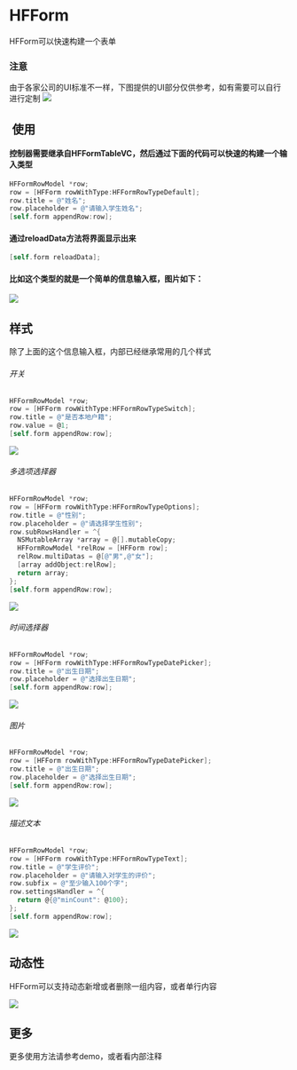 # HFForm
HFForm可以快速构建一个表单
###  注意
由于各家公司的UI标准不一样，下图提供的UI部分仅供参考，如有需要可以自行进行定制
![](https://github.com/leylfl/HFForm/blob/master/HFFormTest/Photos/1.png)

##  使用
#### 控制器需要继承自HFFormTableVC，然后通过下面的代码可以快速的构建一个输入类型
```Objective-C
HFFormRowModel *row;
row = [HFForm rowWithType:HFFormRowTypeDefault];
row.title = @"姓名";
row.placeholder = @"请输入学生姓名";
[self.form appendRow:row];
```
#### 通过reloadData方法将界面显示出来
```Objective-C
[self.form reloadData];
```
#### 比如这个类型的就是一个简单的信息输入框，图片如下：
![](https://github.com/leylfl/HFForm/blob/master/HFFormTest/Photos/default.gif)

## 样式
除了上面的这个信息输入框，内部已经继承常用的几个样式
###### 开关
```Objective-C
HFFormRowModel *row;
row = [HFForm rowWithType:HFFormRowTypeSwitch];
row.title = @"是否本地户籍";
row.value = @1;
[self.form appendRow:row];
```
![](https://github.com/leylfl/HFForm/blob/master/HFFormTest/Photos/switch.png)
###### 多选项选择器
```Objective-C
HFFormRowModel *row;
row = [HFForm rowWithType:HFFormRowTypeOptions];
row.title = @"性别";
row.placeholder = @"请选择学生性别";
row.subRowsHandler = ^{
  NSMutableArray *array = @[].mutableCopy;
  HFFormRowModel *relRow = [HFForm row];
  relRow.multiDatas = @[@"男",@"女"];
  [array addObject:relRow];
  return array;
};
[self.form appendRow:row];
```
![](https://github.com/leylfl/HFForm/blob/master/HFFormTest/Photos/options.png)
###### 时间选择器
```Objective-C
HFFormRowModel *row;
row = [HFForm rowWithType:HFFormRowTypeDatePicker];
row.title = @"出生日期";
row.placeholder = @"选择出生日期";
[self.form appendRow:row];
```
![](https://github.com/leylfl/HFForm/blob/master/HFFormTest/Photos/date.png)
###### 图片
```Objective-C
HFFormRowModel *row;
row = [HFForm rowWithType:HFFormRowTypeDatePicker];
row.title = @"出生日期";
row.placeholder = @"选择出生日期";
[self.form appendRow:row];
```
![](https://github.com/leylfl/HFForm/blob/master/HFFormTest/Photos/photo.png)
###### 描述文本
```Objective-C
HFFormRowModel *row;
row = [HFForm rowWithType:HFFormRowTypeText];
row.title = @"学生评价";
row.placeholder = @"请输入对学生的评价";
row.subfix = @"至少输入100个字";
row.settingsHandler = ^{
  return @{@"minCount": @100};
};
[self.form appendRow:row];
```
![](https://github.com/leylfl/HFForm/blob/master/HFFormTest/Photos/text.png)

## 动态性
 HFForm可以支持动态新增或者删除一组内容，或者单行内容

![](https://github.com/leylfl/HFForm/blob/master/HFFormTest/Photos/dynamic.gif)

## 更多
更多使用方法请参考demo，或者看内部注释
